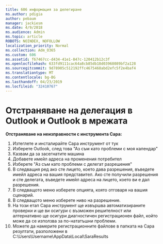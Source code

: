 ```yaml
---
title: 606 информация за делегиране
ms.author: pdigia
author: pebaum
manager: jackiesm
ms.date: 4/9/2018
ms.audience: Admin
ms.topic: article
ROBOTS: NOINDEX, NOFOLLOW
localization_priority: Normal
ms.collection: Adm_O365
ms.custom: 606
ms.assetid: f67467cc-d434-41e1-847c-120412b12c3f
ms.openlocfilehash: 633fd9111cac64a8cb85db18d03968089bf2a128
ms.sourcegitcommit: 9d78905c512192ffc4675468abd2efc5f2e4baf4
ms.translationtype: MT
ms.contentlocale: bg-BG
ms.lasthandoff: 04/23/2019
ms.locfileid: "32410767"
---
```

# <a name="troubleshooting-delegation-in-outlook-and-outlook-on-the-web"></a>Отстраняване на делегация в Outlook и Outlook в мрежата

**Отстраняване на неизправности с инструмента Сара:**

1. Изтеглете и инсталирайте Сара инструмент от тук
1. Изберете Outlook, след това "Аз съм като проблеми с моя календар"
1. Казвам да за засегнатите машина
1. Добавете имейл адреса на променения потребител
1. Изберете "Аз съм като проблеми с делегат разрешения"
1. В следващия ред ако сте лицето, което дава разрешения, въведете имейл адреса на вашия представител. Ако сте получили разрешения и сте делегата, въведете имейл адреса на лицето, което ви е дал разрешения.
1. В следващото меню изберете опцията, която отговаря на вашия сценарий. 
1. В следващото меню изберете ниво на разрешение.
1. На този етап Сара инструмент ще извършва автоматизираните проверки и ще ви осигури с възможен решителност или алтернативно ще осигури диагностичен регистрационен файл, който може да се използва за по-нататъшни проблеми.
1. Можете да намерите регистрационните файлове в папката на Сара резултати, разположени в C:\Users\Username\AppData\Local\SaraResults